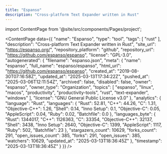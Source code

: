 ```yaml
---
title: "Espanso"
description: "Cross-platform Text Expander written in Rust"
---
```

import ContentPage from '@site/src/components/Pages/project';

<ContentPage
    data={{
  "name": "Espanso",
  "type": "tool",
  "tags": [
    "rust"
  ],
  "description": "Cross-platform Text Expander written in Rust",
  "site_url": "https://espanso.org/",
  "repository_platform": "github",
  "repository_url": "https://github.com/espanso/espanso",
  "license": "GPL-3.0",
  "autogenerated": {
    "filename": "espanso.json",
    "meta": {
      "name": "espanso",
      "full_name": "espanso/espanso",
      "html_url": "https://github.com/espanso/espanso",
      "created_at": "2019-08-30T07:16:58Z",
      "updated_at": "2025-03-13T17:34:22Z",
      "pushed_at": "2025-03-06T12:11:54Z",
      "archived": false,
      "disabled": false,
      "owner": "espanso",
      "owner_type": "Organization",
      "topics": [
        "espanso",
        "linux",
        "macos",
        "productivity",
        "productivity-tools",
        "rust",
        "text-expander",
        "windows"
      ],
      "license": "GNU General Public License v3.0"
    },
    "analytics": {
      "language": "Rust",
      "languages": {
        "Rust": 52.81,
        "C++": 44.26,
        "C": 1.31,
        "Objective-C++": 1.26,
        "Shell": 0.14,
        "Inno Setup": 0.1,
        "Objective-C": 0.05,
        "AppleScript": 0.04,
        "Ruby": 0.02,
        "Batchfile": 0.0
      },
      "languages_byte": {
        "Rust": 1344017,
        "C++": 1126363,
        "C": 33354,
        "Objective-C++": 32137,
        "Shell": 3438,
        "Inno Setup": 2640,
        "Objective-C": 1399,
        "AppleScript": 1117,
        "Ruby": 502,
        "Batchfile": 23
      },
      "stargazers_count": 10629,
      "forks_count": 291,
      "open_issues_count": 385,
      "forks": 291,
      "open_issues": 385,
      "watchers": 10629,
      "updated_at": "2025-03-13T18:36:45Z"
    },
    "timestamp": "2025-03-13T18:36:45Z"
  }
}}
/>
